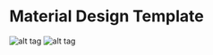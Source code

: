Material Design Template
==================================

![alt tag](http://i.imgur.com/CxHFDvA.png)  ![alt tag](http://i.imgur.com/smMIIBu.png)
